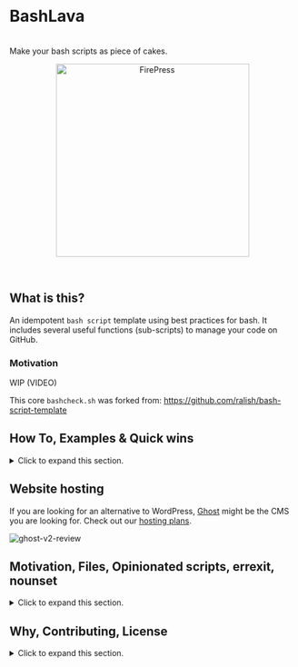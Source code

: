 &nbsp;

<p align="center">
<h1>BashLava</h1><br>
Make your bash scripts as piece of cakes.
</p>

<p align="center">
  <a href="https://github.com/firepress-org/bashlava">
    <img src="![bashlava-main-rect](https://user-images.githubusercontent.com/6694151/74113494-746ee100-4b72-11ea-9601-bd7b1d786b41.jpg)" width="340px" alt="FirePress" />
  </a>
</p>

&nbsp;

## What is this?

An idempotent `bash script` template using best practices for bash. It includes several useful functions (sub-scripts) to manage your code on GitHub.

### Motivation

WIP (VIDEO)

This core `bashcheck.sh` was forked from: https://github.com/ralish/bash-script-template

## How To, Examples & Quick wins

<details><summary>Click to expand this section.</summary>
<p>

You should use an alias like: `alias uu=./utility.sh ` (with a space at the end) to really benefit from this app.

**Example**: help

![Screen Shot 2020-02-08 at 10 18 35 PM](https://user-images.githubusercontent.com/6694151/74095577-03232580-4ac1-11ea-936d-eace83e91fe0.jpg)

**Example**: test

```
./utility.sh test"

$1 is now test
$2 is now not-set
$3 is now not-set

——> Hub is installed.
——> Docker is installed.
——> Date is: 2019-09-06_23H10s56
```

**Example**: test using attributes

```
./utility.sh test two "The red fox is running."

$1 is now test
$2 is now two
$3 is now The red fox is running.

——> Hub is installed.
——> Docker is installed.
——> Date is: 2019-09-06_23H39s16
```

**Example**: git push

```
./utility.sh push

——> ERROR: You must provide a Git message.
```

Now with a second attribute:

```
./utility.sh push "README / Add requirement section"

Enumerating objects: 5, done.
Counting objects: 100% (5/5), done.
Delta compression using up to 8 threads
Compressing objects: 100% (3/3), done.
Writing objects: 100% (3/3), 506 bytes | 506.00 KiB/s, done.
Total 3 (delta 2), reused 0 (delta 0)
remote: Resolving deltas: 100% (2/2), completed with 2 local objects.
To github.com:firepress-org/bash-script-template.git
   9737dc7..7255277  master -> master
```

**Example**: list available functions

```
./utility.sh which

-h
add_changelog
add_dockerfile
add_dockerignore
add_gitignore
add_license
ci
cl
cl-read
cl-view
diff
dk_update
dk_view
edge-init
example_array
example_figlet
hash
help
help-bash
help-pr-process
help-workflow
lint
lint_hado
list
log
logs
master
master-nosq
mdv
mdv-all
pass
passgen
passgen_long
prt
push
release
release_find_the_latest
sq
stat
stats
status
tag
test
which
```

</p>
</details>


## Website hosting

If you are looking for an alternative to WordPress, [Ghost](https://firepress.org/en/faq/#what-is-ghost) might be the CMS you are looking for. Check out our [hosting plans](https://firepress.org/en).

![ghost-v2-review](https://user-images.githubusercontent.com/6694151/64218253-f144b300-ce8e-11e9-8d75-312a2b6a3160.gif)


## Motivation, Files, Opinionated scripts, errexit, nounset

<details><summary>Click to expand this section.</summary>
<p>

### Installation

You shoud syslink these to the git repo to make future update easy.

example:
```
ln -s $HOME/Github/firepress-org/bashlava/bashlava.sh /usr/local/bin/bashlava.sh
ln -s $HOME/Github/firepress-org/bashlava/.bashcheck.sh /usr/local/bin/.bashcheck.sh
```

Assuming your $path is:

```
/usr/local/bin/utility.sh
/usr/local/bin/bashcheck.sh
```

## Requirements

- [Docker](https://docs.docker.com/install/): use launch few ephemere container like a markdown viewer or a password generator.
- [Hub](https://github.com/github/hub#installation): needed to push release.
- nano (brew install nano): needed to edit your changelog (system prompt).

</p>
</details>

## Why, Contributing, License

<details><summary>Click to expand this section.</summary>
<p>

## Why all this work?

Our [mission](https://firepress.org/en/our-mission/) is to empower freelancers and small organizations to build an outstanding mobile-first website.

Because we believe your website should speak up in your name, we consider our mission completed once your site has become your impresario.

Find me on Twitter [@askpascalandy](https://twitter.com/askpascalandy).

— [The FirePress Team](https://firepress.org/) 🔥📰

## Contributing

The power of communities pull request and forks means that `1 + 1 = 3`. You can help to make this repo a better one! Here is how:

1. Fork it
2. Create your feature branch: `git checkout -b my-new-feature`
3. Commit your changes: `git commit -am 'Add some feature'`
4. Push to the branch: `git push origin my-new-feature`
5. Submit a pull request

Check this post for more details: [Contributing to our Github project](https://pascalandy.com/blog/contributing-to-our-github-project/). Also, by contributing you agree to the [Contributor Code of Conduct on GitHub](https://pascalandy.com/blog/contributor-code-of-conduct-on-github/). 

## License

- This git repo is under the **GNU V3** license. [Find it here](./LICENSE).

</p>
</details>

